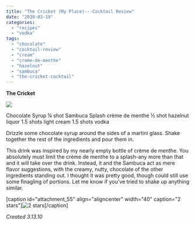 ```yaml
---
title: "The Cricket (My Place)---Cocktail Review"
date: "2010-03-19"
categories: 
  - "recipes"
  - "vodka"
tags: 
  - "chocolate"
  - "cocktail-review"
  - "cream"
  - "creme-de-menthe"
  - "hazelnut"
  - "sambuca"
  - "the-cricket-cocktail"
---
```


**The Cricket**

![](http://www.thegourmez.com/gourmez/photos/thecricket.jpg)

Chocolate Syrup ¼ shot Sambuca Splash crème de menthe ½ shot hazelnut liquor 1.5 shots light cream 1.5 shots vodka

Drizzle some chocolate syrup around the sides of a martini glass. Shake together the rest of the ingredients and pour them in.

This drink was inspired by my nearly empty bottle of crème de menthe. You absolutely must limit the crème de menthe to a splash-any more than that and it will take over the drink. Instead, it and the Sambuca act as mere flavor suggestions, with the creamy, nutty, chocolate of the other ingredients standing out. I thought it was pretty good, though could still use some finagling of portions. Let me know if you've tried to shake up anything similar.

\[caption id="attachment\_55" align="aligncenter" width="40" caption="2 stars"\]![2 stars](http://s3.amazonaws.com/thegourmez-wpmedia/2009/02/rating_chicken11.gif "rating_chicken11")\[/caption\]

_Created 3.13.10_
